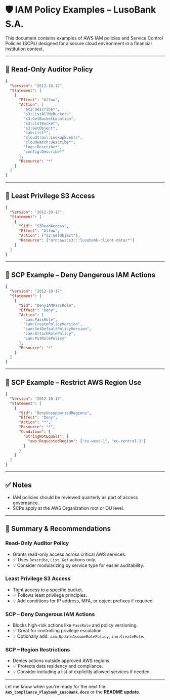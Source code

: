 # 🛡️ IAM Policy Examples – LusoBank S.A.

This document contains examples of AWS IAM policies and Service Control Policies (SCPs) designed for a secure cloud environment in a financial institution context.

---

## 📄 Read-Only Auditor Policy

```json
{
  "Version": "2012-10-17",
  "Statement": [
    {
      "Effect": "Allow",
      "Action": [
        "ec2:Describe*",
        "s3:ListAllMyBuckets",
        "s3:GetBucketLocation",
        "s3:ListBucket",
        "s3:GetObject",
        "iam:List*",
        "cloudtrail:LookupEvents",
        "cloudwatch:Describe*",
        "logs:Describe*",
        "config:Describe*"
      ],
      "Resource": "*"
    }
  ]
}
````

---

## 🔐 Least Privilege S3 Access

```json
{
  "Version": "2012-10-17",
  "Statement": [
    {
      "Sid": "S3ReadAccess",
      "Effect": "Allow",
      "Action": ["s3:GetObject"],
      "Resource": ["arn:aws:s3:::lusobank-client-data/*"]
    }
  ]
}
```

---

## 🚫 SCP Example – Deny Dangerous IAM Actions

```json
{
  "Version": "2012-10-17",
  "Statement": [
    {
      "Sid": "DenyIAMPassRole",
      "Effect": "Deny",
      "Action": [
        "iam:PassRole",
        "iam:CreatePolicyVersion",
        "iam:SetDefaultPolicyVersion",
        "iam:AttachRolePolicy",
        "iam:PutRolePolicy"
      ],
      "Resource": "*"
    }
  ]
}
```

---

## 📍 SCP Example – Restrict AWS Region Use

```json
{
  "Version": "2012-10-17",
  "Statement": [
    {
      "Sid": "DenyUnsupportedRegions",
      "Effect": "Deny",
      "Action": "*",
      "Resource": "*",
      "Condition": {
        "StringNotEquals": {
          "aws:RequestedRegion": ["eu-west-1", "eu-central-1"]
        }
      }
    }
  ]
}
```

---

## ✅ Notes

* IAM policies should be reviewed quarterly as part of access governance.
* SCPs apply at the AWS Organization root or OU level.

---

## 🔎 Summary & Recommendations

### Read-Only Auditor Policy

* Grants read-only access across critical AWS services.
* ✅ Uses `Describe`, `List`, `Get` actions only.
* 💡 Consider modularizing by service type for easier auditability.

### Least Privilege S3 Access

* Tight access to a specific bucket.
* ✅ Follows least privilege principles.
* 💡 Add conditions for IP address, MFA, or object prefixes if required.

### SCP – Deny Dangerous IAM Actions

* Blocks high-risk actions like `PassRole` and policy versioning.
* ✅ Great for controlling privilege escalation.
* 💡 Optionally add: `iam:UpdateAssumeRolePolicy`, `iam:CreateRole`.

### SCP – Region Restrictions

* Denies actions outside approved AWS regions.
* ✅ Protects data residency and compliance.
* 💡 Consider including a list of explicitly allowed services if needed.

---

Let me know when you're ready for the next file:
**`AWS_Compliance_Playbook_LusoBank.docx`** or the **README update**.
